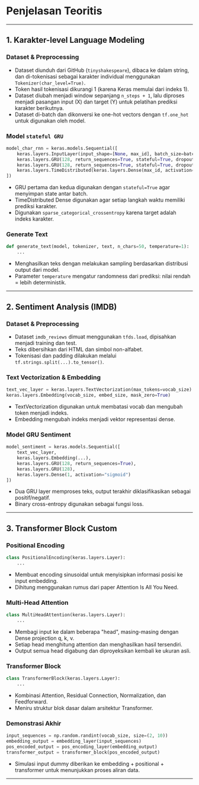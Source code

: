 # Penjelasan Teoritis
 
 ---

## 1. **Karakter-level Language Modeling**

### Dataset & Preprocessing

* Dataset diunduh dari GitHub (`tinyshakespeare`), dibaca ke dalam string, dan di-tokenisasi sebagai karakter individual menggunakan `Tokenizer(char_level=True)`.
* Token hasil tokenisasi dikurangi 1 (karena Keras memulai dari indeks 1).
* Dataset diubah menjadi window sepanjang `n_steps + 1`, lalu diproses menjadi pasangan input (X) dan target (Y) untuk pelatihan prediksi karakter berikutnya.
* Dataset di-batch dan dikonversi ke one-hot vectors dengan `tf.one_hot` untuk digunakan oleh model.

### Model `stateful GRU`

```python
model_char_rnn = keras.models.Sequential([
    keras.layers.InputLayer(input_shape=[None, max_id], batch_size=batch_size),
    keras.layers.GRU(128, return_sequences=True, stateful=True, dropout=0.2),
    keras.layers.GRU(128, return_sequences=True, stateful=True, dropout=0.2),
    keras.layers.TimeDistributed(keras.layers.Dense(max_id, activation="softmax"))
])
```

* GRU pertama dan kedua digunakan dengan `stateful=True` agar menyimpan state antar batch.
* TimeDistributed Dense digunakan agar setiap langkah waktu memiliki prediksi karakter.
* Digunakan `sparse_categorical_crossentropy` karena target adalah indeks karakter.

### Generate Text

```python
def generate_text(model, tokenizer, text, n_chars=50, temperature=1):
    ...
```

* Menghasilkan teks dengan melakukan sampling berdasarkan distribusi output dari model.
* Parameter `temperature` mengatur randomness dari prediksi: nilai rendah = lebih deterministik.

---

## 2. **Sentiment Analysis (IMDB)**

### Dataset & Preprocessing

* Dataset `imdb_reviews` dimuat menggunakan `tfds.load`, dipisahkan menjadi training dan test.
* Teks dibersihkan dari HTML dan simbol non-alfabet.
* Tokenisasi dan padding dilakukan melalui `tf.strings.split(...).to_tensor()`.

### Text Vectorization & Embedding

```python
text_vec_layer = keras.layers.TextVectorization(max_tokens=vocab_size)
keras.layers.Embedding(vocab_size, embed_size, mask_zero=True)
```

* TextVectorization digunakan untuk membatasi vocab dan mengubah token menjadi indeks.
* Embedding mengubah indeks menjadi vektor representasi dense.

### Model GRU Sentiment

```python
model_sentiment = keras.models.Sequential([
    text_vec_layer,
    keras.layers.Embedding(...),
    keras.layers.GRU(128, return_sequences=True),
    keras.layers.GRU(128),
    keras.layers.Dense(1, activation="sigmoid")
])
```

* Dua GRU layer memproses teks, output terakhir diklasifikasikan sebagai positif/negatif.
* Binary cross-entropy digunakan sebagai fungsi loss.

---

## 3. **Transformer Block Custom**

### Positional Encoding

```python
class PositionalEncoding(keras.layers.Layer):
    ...
```

* Membuat encoding sinusoidal untuk menyisipkan informasi posisi ke input embedding.
* Dihitung menggunakan rumus dari paper Attention Is All You Need.

### Multi-Head Attention

```python
class MultiHeadAttention(keras.layers.Layer):
    ...
```

* Membagi input ke dalam beberapa "head", masing-masing dengan Dense projection q, k, v.
* Setiap head menghitung attention dan menghasilkan hasil tersendiri.
* Output semua head digabung dan diproyeksikan kembali ke ukuran asli.

### Transformer Block

```python
class TransformerBlock(keras.layers.Layer):
    ...
```

* Kombinasi Attention, Residual Connection, Normalization, dan Feedforward.
* Meniru struktur blok dasar dalam arsitektur Transformer.

### Demonstrasi Akhir

```python
input_sequences = np.random.randint(vocab_size, size=(2, 10))
embedding_output = embedding_layer(input_sequences)
pos_encoded_output = pos_encoding_layer(embedding_output)
transformer_output = transformer_block(pos_encoded_output)
```

* Simulasi input dummy diberikan ke embedding + positional + transformer untuk menunjukkan proses aliran data.

---
